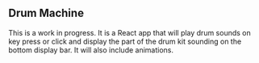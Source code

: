 ## Drum Machine

This is a work in progress. It is a React app that will play drum sounds on key press or click and display the part of the drum kit sounding on the bottom display bar. It will also include animations.
